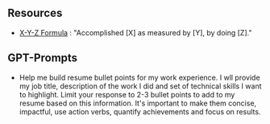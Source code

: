 

<!--------------------------------------------------------------->
## Resources 
- [X-Y-Z Formula][1] : "Accomplished [X] as measured by [Y], by doing [Z]." 


<!--------------------------------------------------------------->
## GPT-Prompts 
- Help me build resume bullet points for my work experience. I wll provide my job title, description of the work I did and set of technical skills I want to highlight. Limit your response to 2-3 bullet points to add to my resume based on this information. It's important to make them concise, impactful, use action verbs, quantify achievements and focus on results. 

<!--------------------------------------------------------------->
<!-- Resource Links -->
<!--------------------------------------------------------------->

[1]: https://www.inc.com/bill-murphy-jr/google-recruiters-say-these-5-resume-tips-including-x-y-z-formula-will-improve-your-odds-of-getting-hired-at-google.html

